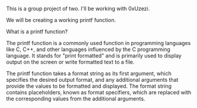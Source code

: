This is a group project of two. I'll be working with 0xUzezi.

We will be creating a working printf function.

What is a printf function?

The printf function is a commonly used function in programming languages like C, C++, and other languages influenced by the C programming language. It stands for "print formatted" and is primarily used to display output on the screen or write formatted text to a file.

The printf function takes a format string as its first argument, which specifies the desired output format, and any additional arguments that provide the values to be formatted and displayed. The format string contains placeholders, known as format specifiers, which are replaced with the corresponding values from the additional arguments.


